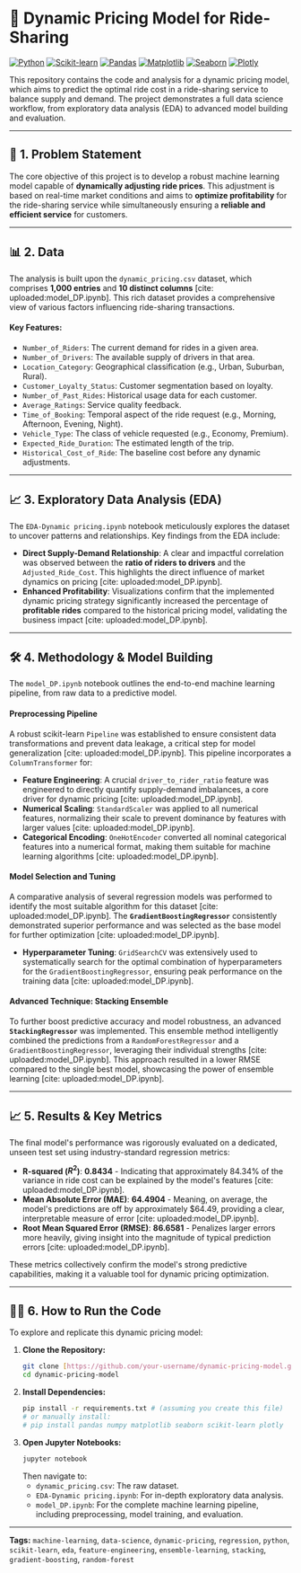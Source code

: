 # 🚀 Dynamic Pricing Model for Ride-Sharing

[![Python](https://img.shields.io/badge/Python-3.x-blue.svg)](https://www.python.org/)
[![Scikit-learn](https://img.shields.io/badge/Scikit--learn-0.24%2B-orange.svg)](https://scikit-learn.org/stable/)
[![Pandas](https://img.shields.io/badge/Pandas-lightgreen.svg)](https://pandas.pydata.org/)
[![Matplotlib](https://img.shields.io/badge/Matplotlib-red.svg)](https://matplotlib.org/)
[![Seaborn](https://img.shields.io/badge/Seaborn-purple.svg)](https://seaborn.pydata.org/)
[![Plotly](https://img.shields.io/badge/Plotly-blueviolet.svg)](https://plotly.com/python/)

This repository contains the code and analysis for a dynamic pricing model, which aims to predict the optimal ride cost in a ride-sharing service to balance supply and demand. The project demonstrates a full data science workflow, from exploratory data analysis (EDA) to advanced model building and evaluation.

---

## 🎯 1. Problem Statement

The core objective of this project is to develop a robust machine learning model capable of **dynamically adjusting ride prices**. This adjustment is based on real-time market conditions and aims to **optimize profitability** for the ride-sharing service while simultaneously ensuring a **reliable and efficient service** for customers.

---

## 📊 2. Data

The analysis is built upon the `dynamic_pricing.csv` dataset, which comprises **1,000 entries** and **10 distinct columns** [cite: uploaded:model_DP.ipynb]. This rich dataset provides a comprehensive view of various factors influencing ride-sharing transactions.

#### Key Features:
* `Number_of_Riders`: The current demand for rides in a given area.
* `Number_of_Drivers`: The available supply of drivers in that area.
* `Location_Category`: Geographical classification (e.g., Urban, Suburban, Rural).
* `Customer_Loyalty_Status`: Customer segmentation based on loyalty.
* `Number_of_Past_Rides`: Historical usage data for each customer.
* `Average_Ratings`: Service quality feedback.
* `Time_of_Booking`: Temporal aspect of the ride request (e.g., Morning, Afternoon, Evening, Night).
* `Vehicle_Type`: The class of vehicle requested (e.g., Economy, Premium).
* `Expected_Ride_Duration`: The estimated length of the trip.
* `Historical_Cost_of_Ride`: The baseline cost before any dynamic adjustments.

---

## 📈 3. Exploratory Data Analysis (EDA)

The `EDA-Dynamic pricing.ipynb` notebook meticulously explores the dataset to uncover patterns and relationships. Key findings from the EDA include:

* **Direct Supply-Demand Relationship**: A clear and impactful correlation was observed between the **ratio of riders to drivers** and the `Adjusted_Ride_Cost`. This highlights the direct influence of market dynamics on pricing [cite: uploaded:model_DP.ipynb].
* **Enhanced Profitability**: Visualizations confirm that the implemented dynamic pricing strategy significantly increased the percentage of **profitable rides** compared to the historical pricing model, validating the business impact [cite: uploaded:model_DP.ipynb].

---

## 🛠️ 4. Methodology & Model Building

The `model_DP.ipynb` notebook outlines the end-to-end machine learning pipeline, from raw data to a predictive model.

#### **Preprocessing Pipeline**
A robust scikit-learn `Pipeline` was established to ensure consistent data transformations and prevent data leakage, a critical step for model generalization [cite: uploaded:model_DP.ipynb]. This pipeline incorporates a `ColumnTransformer` for:
* **Feature Engineering**: A crucial `driver_to_rider_ratio` feature was engineered to directly quantify supply-demand imbalances, a core driver for dynamic pricing [cite: uploaded:model_DP.ipynb].
* **Numerical Scaling**: `StandardScaler` was applied to all numerical features, normalizing their scale to prevent dominance by features with larger values [cite: uploaded:model_DP.ipynb].
* **Categorical Encoding**: `OneHotEncoder` converted all nominal categorical features into a numerical format, making them suitable for machine learning algorithms [cite: uploaded:model_DP.ipynb].

#### **Model Selection and Tuning**
A comparative analysis of several regression models was performed to identify the most suitable algorithm for this dataset [cite: uploaded:model_DP.ipynb]. The **`GradientBoostingRegressor`** consistently demonstrated superior performance and was selected as the base model for further optimization [cite: uploaded:model_DP.ipynb].

* **Hyperparameter Tuning**: `GridSearchCV` was extensively used to systematically search for the optimal combination of hyperparameters for the `GradientBoostingRegressor`, ensuring peak performance on the training data [cite: uploaded:model_DP.ipynb].

#### **Advanced Technique: Stacking Ensemble**
To further boost predictive accuracy and model robustness, an advanced **`StackingRegressor`** was implemented. This ensemble method intelligently combined the predictions from a `RandomForestRegressor` and a `GradientBoostingRegressor`, leveraging their individual strengths [cite: uploaded:model_DP.ipynb]. This approach resulted in a lower RMSE compared to the single best model, showcasing the power of ensemble learning [cite: uploaded:model_DP.ipynb].

---

## 📈 5. Results & Key Metrics

The final model's performance was rigorously evaluated on a dedicated, unseen test set using industry-standard regression metrics:

* **R-squared ($R^2$)**: **0.8434** - Indicating that approximately 84.34% of the variance in ride cost can be explained by the model's features [cite: uploaded:model_DP.ipynb].
* **Mean Absolute Error (MAE)**: **64.4904** - Meaning, on average, the model's predictions are off by approximately $64.49, providing a clear, interpretable measure of error [cite: uploaded:model_DP.ipynb].
* **Root Mean Squared Error (RMSE)**: **86.6581** - Penalizes larger errors more heavily, giving insight into the magnitude of typical prediction errors [cite: uploaded:model_DP.ipynb].

These metrics collectively confirm the model's strong predictive capabilities, making it a valuable tool for dynamic pricing optimization.

---

## 🏃‍♀️ 6. How to Run the Code

To explore and replicate this dynamic pricing model:

1.  **Clone the Repository:**
    ```bash
    git clone [https://github.com/your-username/dynamic-pricing-model.git](https://github.com/your-username/dynamic-pricing-model.git)
    cd dynamic-pricing-model
    ```
2.  **Install Dependencies:**
    ```bash
    pip install -r requirements.txt # (assuming you create this file)
    # or manually install:
    # pip install pandas numpy matplotlib seaborn scikit-learn plotly
    ```
3.  **Open Jupyter Notebooks:**
    ```bash
    jupyter notebook
    ```
    Then navigate to:
    * `dynamic_pricing.csv`: The raw dataset.
    * `EDA-Dynamic pricing.ipynb`: For in-depth exploratory data analysis.
    * `model_DP.ipynb`: For the complete machine learning pipeline, including preprocessing, model training, and evaluation.

---

**Tags:** `machine-learning`, `data-science`, `dynamic-pricing`, `regression`, `python`, `scikit-learn`, `eda`, `feature-engineering`, `ensemble-learning`, `stacking`, `gradient-boosting`, `random-forest`
